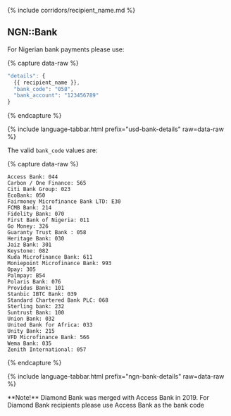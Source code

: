{% include corridors/recipient_name.md %}

## NGN::Bank

For Nigerian bank payments please use:

{% capture data-raw %}
```javascript
"details": {
  {{ recipient_name }},
  "bank_code": "058", 
  "bank_account": "123456789"
}
```
{% endcapture %}

{% include language-tabbar.html prefix="usd-bank-details" raw=data-raw %}

The valid `bank_code` values are:

{% capture data-raw %}
```
Access Bank: 044
Carbon / One Finance: 565
Citi Bank Group: 023
EcoBank: 050
Fairmoney Microfinance Bank LTD: E30
FCMB Bank: 214
Fidelity Bank: 070
First Bank of Nigeria: 011
Go Money: 326
Guaranty Trust Bank : 058
Heritage Bank: 030
Jaiz Bank: 301
Keystone: 082
Kuda Microfinance Bank: 611
Moniepoint Microfinance Bank: 993
Opay: 305
Palmpay: B54
Polaris Bank: 076
Providus Bank: 101
Stanbic IBTC Bank: 039
Standard Chartered Bank PLC: 068
Sterling bank: 232
Suntrust Bank: 100
Union Bank: 032
United Bank for Africa: 033
Unity Bank: 215
VFD Microfinance Bank: 566
Wema Bank: 035
Zenith International: 057
```
{% endcapture %}

{% include language-tabbar.html prefix="ngn-bank-details" raw=data-raw %}

<div class="alert alert-info" markdown="1">
**Note!** Diamond Bank was merged with Access Bank in 2019. For Diamond Bank recipients please use Access Bank as the bank code
</div>

